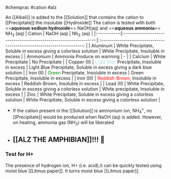 #chemprac 
#cation
#alz

An [[Alkali]] is added to the [[Solution]] that contains the cation to [[Precipitate]] the insoluble [[Hydroxide]]
The cation is tested with both ==**aqueous sodium hydroxide**== NaOH(aq) and ==**aqueous ammonia**== NH<sub>3</sub> (aq)
|   Cation    |                            NaOH (aq)                             |                          Nh<sub>3</sub> (aq)                          |
|:-----------:|:----------------------------------------------------------------:| :---------------------------------------------------------------------: |
|  Aluminum   | White Precipitate, Soluble in excess giving a colorless solution |                White Precipitate, Insoluble in excess                 |
|  Ammonium   |                    Ammonia Produce on warming                    |                                   -                                   |
|   Calcium   |                        White Precipitate                         |                            No Precipitate                             |
| Copper (II) |           <font style="color:lightblue;">Light Blue</font> Precipitate, Insoluble in excess            | Light Blue Precipitate, Soluble in excess giving a dark blue solution |
|  Iron (II)  |              <font style="color:green;">Green</font> Precipitate, Insoluble in excess              |                Green Precipitate, Insoluble in excess                 |
| Iron (III)  |                <font style="color:red;">Reddish-Brown</font>, Insoluble in excess                |                  Reddish-Brown, Insoluble in excess                   |
|  Lead (II)  | White Precipitate, Soluble in excess giving a colorless solution |                White precipitate, Insoluble in excess                 |
|    Zinc     | White Precipitate, Soluble in excess giving a colorless solution |   White Precipitate, Soluble in excess giving a colorless solution    |

- If the cation present in the [[Solution]] is ammonium ion, NH<sub>4</sub><sup>+</sup>, no [[Precipitate]] would be produced when NaOH (aq) is added. However, on heating, ammonia gas (NH<sub>3</sub>) will be liberated
- ## [[ALZ THE AMPHIBIAN]]!!! 🦎

### Test for H+
The presence of hydrogen ion, H+ (i.e. acid),it can be quickly tested using moist blue [[Litmus paper]]. It turns moist blue [[Litmus paper]].